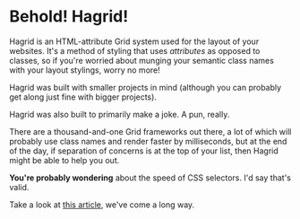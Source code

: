 # Behold! Hagrid!

Hagrid is an HTML-attribute Grid system used for the layout of your websites. It's a method of styling that uses _attributes_ as opposed to classes, so if you're worried about munging your semantic class names with your layout stylings, worry no more!

Hagrid was built with smaller projects in mind (although you can probably get along just fine with bigger projects).

Hagrid was also built to primarily make a joke. A pun, really.

There are a thousand-and-one Grid frameworks out there, a lot of which will probably use class names and render faster by milliseconds, but at the end of 
the day, if separation of concerns is at the top of your list, then Hagrid might be able to help you out. 

**You're probably wondering** about the speed of CSS selectors. I'd say that's valid. 

Take a look at [this article](http://benfrain.com/css-performance-revisited-selectors-bloat-expensive-styles/), we've come a long way. 



